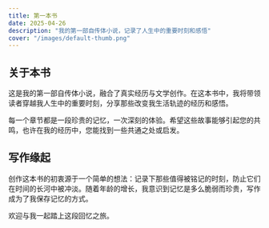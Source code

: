 ```yaml
---
title: 第一本书
date: 2025-04-26
description: "我的第一部自传体小说，记录了人生中的重要时刻和感悟"
cover: "/images/default-thumb.png"
---
```


## 关于本书

这是我的第一部自传体小说，融合了真实经历与文学创作。在这本书中，我将带领读者穿越我人生中的重要时刻，分享那些改变我生活轨迹的经历和感悟。

每一个章节都是一段珍贵的记忆，一次深刻的体验。希望这些故事能够引起您的共鸣，也许在我的经历中，您能找到一些共通之处或启发。

## 写作缘起

创作这本书的初衷源于一个简单的想法：记录下那些值得被铭记的时刻，防止它们在时间的长河中被冲淡。随着年龄的增长，我意识到记忆是多么脆弱而珍贵，写作成为了我保存记忆的方式。

欢迎与我一起踏上这段回忆之旅。